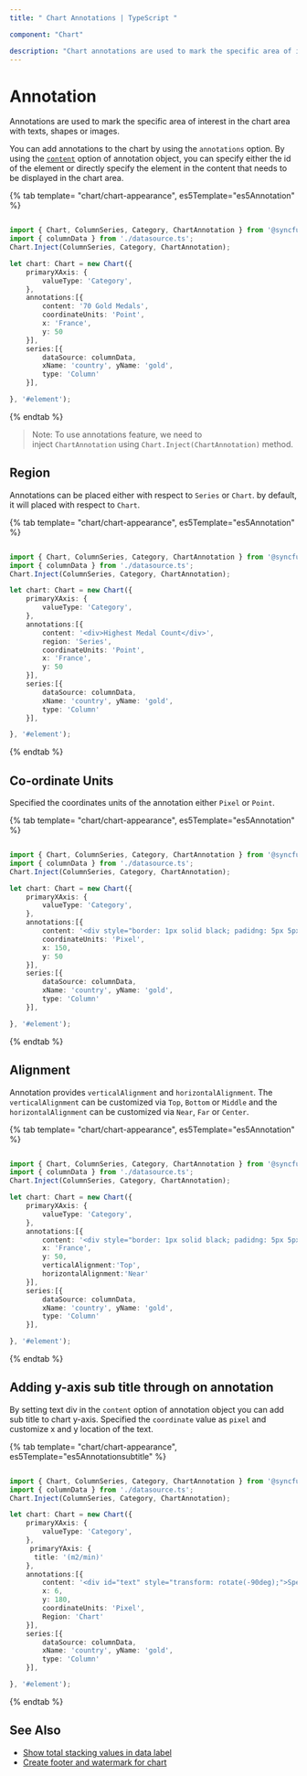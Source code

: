 ```yaml
---
title: " Chart Annotations | TypeScript "

component: "Chart"

description: "Chart annotations are used to mark the specific area of interest in the chart area with texts, shapes or images."
---
```


# Annotation

Annotations are used to mark the specific area of interest in the chart area with texts, shapes or images.

<!-- markdownlint-disable MD033 -->

You can add annotations to the chart by using the <code>annotations</code> option. By using the [`content`](../api/chart/chartAnnotationSettingsModel/#content-string)
option of annotation object, you can specify either the id of the element or directly specify the element in the content that needs to be displayed in the chart area.

{% tab template= "chart/chart-appearance", es5Template="es5Annotation" %}

```typescript

import { Chart, ColumnSeries, Category, ChartAnnotation } from '@syncfusion/ej2-charts';
import { columnData } from './datasource.ts';
Chart.Inject(ColumnSeries, Category, ChartAnnotation);

let chart: Chart = new Chart({
    primaryXAxis: {
        valueType: 'Category',
    },
    annotations:[{
        content: '70 Gold Medals',
        coordinateUnits: 'Point',
        x: 'France',
        y: 50
    }],
    series:[{
        dataSource: columnData,
        xName: 'country', yName: 'gold',
        type: 'Column'
    }],

}, '#element');

```

{% endtab %}

>Note: To use annotations feature, we need to inject `ChartAnnotation` using `Chart.Inject(ChartAnnotation)` method.

## Region

Annotations can be placed either with respect to `Series` or `Chart`. by default, it will placed with respect to `Chart`.

{% tab template= "chart/chart-appearance", es5Template="es5Annotation" %}

```typescript

import { Chart, ColumnSeries, Category, ChartAnnotation } from '@syncfusion/ej2-charts';
import { columnData } from './datasource.ts';
Chart.Inject(ColumnSeries, Category, ChartAnnotation);

let chart: Chart = new Chart({
    primaryXAxis: {
        valueType: 'Category',
    },
    annotations:[{
        content: '<div>Highest Medal Count</div>',
        region: 'Series',
        coordinateUnits: 'Point',
        x: 'France',
        y: 50
    }],
    series:[{
        dataSource: columnData,
        xName: 'country', yName: 'gold',
        type: 'Column'
    }],

}, '#element');

```

{% endtab %}

## Co-ordinate Units

Specified the coordinates units of the annotation either `Pixel` or `Point`.

 {% tab template= "chart/chart-appearance", es5Template="es5Annotation" %}

```typescript

import { Chart, ColumnSeries, Category, ChartAnnotation } from '@syncfusion/ej2-charts';
import { columnData } from './datasource.ts';
Chart.Inject(ColumnSeries, Category, ChartAnnotation);

let chart: Chart = new Chart({
    primaryXAxis: {
        valueType: 'Category',
    },
    annotations:[{
        content: '<div style="border: 1px solid black; padidng: 5px 5px 5px 5px, backgrund:#f5f5f5">Annotation in Pixel</div>',
        coordinateUnits: 'Pixel',
        x: 150,
        y: 50
    }],
    series:[{
        dataSource: columnData,
        xName: 'country', yName: 'gold',
        type: 'Column'
    }],

}, '#element');

```

{% endtab %}

## Alignment

Annotation provides `verticalAlignment` and `horizontalAlignment`. The `verticalAlignment` can be customized via `Top`, `Bottom` or `Middle` and the `horizontalAlignment` can be customized via `Near`, `Far` or `Center`.

{% tab template= "chart/chart-appearance", es5Template="es5Annotation" %}

```typescript

import { Chart, ColumnSeries, Category, ChartAnnotation } from '@syncfusion/ej2-charts';
import { columnData } from './datasource.ts';
Chart.Inject(ColumnSeries, Category, ChartAnnotation);

let chart: Chart = new Chart({
    primaryXAxis: {
        valueType: 'Category',
    },
    annotations:[{
        content: '<div style="border: 1px solid black; padidng: 5px 5px 5px 5px, backgrund:#f5f5f5">Highest Medal Count</div>',
        x: 'France',
        y: 50,
        verticalAlignment:'Top',
        horizontalAlignment:'Near'
    }],
    series:[{
        dataSource: columnData,
        xName: 'country', yName: 'gold',
        type: 'Column'
    }],

}, '#element');

```

{% endtab %}

## Adding y-axis sub title through on annotation

By setting text div in the `content` option of annotation object you can add sub title to chart y-axis. Specified the
`coordinate` value as `pixel` and customize x and y location of the text.

{% tab template= "chart/chart-appearance", es5Template="es5Annotationsubtitle" %}

```typescript

import { Chart, ColumnSeries, Category, ChartAnnotation } from '@syncfusion/ej2-charts';
import { columnData } from './datasource.ts';
Chart.Inject(ColumnSeries, Category, ChartAnnotation);

let chart: Chart = new Chart({
    primaryXAxis: {
        valueType: 'Category',
    },
     primaryYAxis: {
      title: '(m2/min)'
    },
    annotations:[{
        content: '<div id="text" style="transform: rotate(-90deg);">Speed Rate</div>',
        x: 6,
        y: 180,
        coordinateUnits: 'Pixel',
        Region: 'Chart'
    }],
    series:[{
        dataSource: columnData,
        xName: 'country', yName: 'gold',
        type: 'Column'
    }],

}, '#element');

```

{% endtab %}

## See Also

* [Show total stacking values in data label](../chart/how-to/stacking-total/#show-the-total-value-for-stacking-series-in-data-label)
* [Create footer and watermark for chart](../chart/how-to/footer/#create-footer-and-watermark-for-chart)
